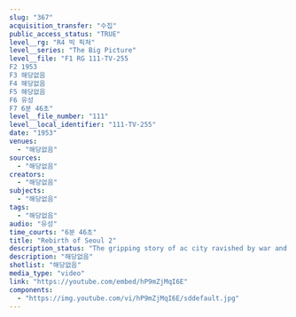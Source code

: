 ```yaml
---
slug: "367"
acquisition_transfer: "수집"
public_access_status: "TRUE"
level__rg: "R4 빅 픽쳐"
level__series: "The Big Picture"
level__file: "F1 RG 111-TV-255
F2 1953
F3 해당없음
F4 해당없음
F5 해당없음
F6 유성
F7 6분 46초"
level__file_number: "111"
level__local_identifier: "111-TV-255"
date: "1953"
venues: 
  - "해당없음"
sources: 
  - "해당없음"
creators: 
  - "해당없음"
subjects: 
  - "해당없음"
tags: 
  - "해당없음"
audio: "유성"
time_courts: "6분 46초"
title: "Rebirth of Seoul 2"
description_status: "The gripping story of ac city ravished by war and occupation as it rebuilds with help from the U.S. and other U.N. members who helped to save South Korea`s capital."
description: "해당없음"
shotlist: "해당없음"
media_type: "video"
link: "https://youtube.com/embed/hP9mZjMqI6E"
components: 
  - "https://img.youtube.com/vi/hP9mZjMqI6E/sddefault.jpg"
---
```

